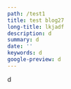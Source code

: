 ```yaml
---
path: /test1
title: test blog27
long-title: lkjadf
description: d
summary: d
date: ''
keywords: d
google-preview: d
---
```

d